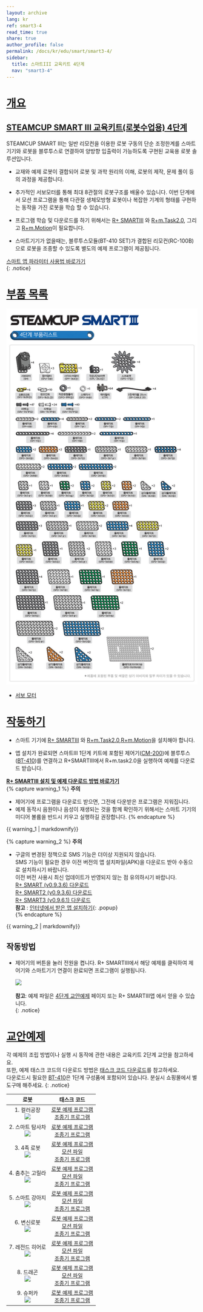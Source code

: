 ```yaml
---
layout: archive
lang: kr
ref: smart3-4
read_time: true
share: true
author_profile: false
permalink: /docs/kr/edu/smart/smart3-4/
sidebar:
  title: 스마트III 교육키트 4단계
  nav: "smart3-4"
---
```


# [개요](#개요)

## [STEAMCUP SMART III 교육키트(로봇수업용) 4단계](#steamcup-smart-iii-교육키트로봇수업용-4단계)

STEAMCUP SMART III는 일반 리모컨을 이용한 로봇 구동의 단순 조정한계를 스마트 기기와 로봇을 블루투스로 연결하여 양방향 입출력이 가능하도록 구현된 교육용 로봇 솔루션입니다.

- 교재와 예제 로봇이 결합되어 로봇 및 과학 원리의 이해, 로봇의 제작, 문제 풀이 등의 과정을 제공합니다.

- 추가적인 서보모터를 통해 최대 8관절의 로봇구조를 배울수 있습니다. 이번 단계에서 모션 프로그램을 통해 다관절 생체모방형 로봇이나 복잡한 기계의 형태를 구현하는 동작을 가진 로봇을 학습 할 수 있습니다.

- 프로그램 학습 및 다운로드를 하기 위해서는 [R+ SMARTIII] 와 [R+m.Task2.0], 그리고 [R+m.Motion]이 필요합니다.

- 스마트기기가 없을때는, 블루투스모듈(BT-410 SET)가 결합된 리모컨(RC-100B)으로 로봇을 조종할 수 있도록 별도의 예제 프로그램이 제공됩니다.


[스마트 앱 파라미터 사용법 바로가기]  
{: .notice}

# [부품 목록](#부품-목록)

![](/assets/images/edu/smart/smart3-4_e-manual.jpg)

- [서보 모터]

# [작동하기](#작동하기)

- 스마트 기기에 [R+ SMARTIII] 와 [R+m.Task2.0],[R+m.Motion]을 설치해야 합니다.

- 앱 설치가 완료되면 스마트III 1단계 키트에 포함된 제어기([CM-200])에 블루투스([BT-410])를 연결하고 R+SMARTIII에서 R+m.task2.0을 실행하여 예제를 다운로드 받습니다.

**[R+ SMARTIII 설치 및 예제 다운로드 방법 바로가기](/docs/kr/software/mobile_app/rplussmart/#r-smart-다운로드설치)**  
{% capture warning_1 %}
**주의**  
- 제어기에 프로그램을 다운로드 받으면, 그전에 다운받은 프로그램은 지워집니다.  
- 예제 동작시 음원이나 음성이 재생되는 것을 함께 확인하기 위해서는 스마트 기기의 미디어 볼륨을 반드시 키우고 실행하길 권장합니다.
{% endcapture %}
<div class ="notice--warning">{{ warning_1 | markdownify}}</div>

{% capture warning_2 %}
**주의**  
- 구글의 변경된 정책으로 SMS 기능은 더이상 지원되지 않습니다.  
SMS 기능이 필요한 경우 이전 버전의 앱 설치파일(APK)을 다운로드 받아 수동으로 설치하시기 바랍니다.  
이전 버전 사용시 최신 업데이트가 반영되지 않는 점 유의하시기 바랍니다.  
[R+ SMART (v0.9.3.6) 다운로드](http://www.robotis.com/service/download.php?no=1674)  
[R+ SMART2 (v0.9.3.6) 다운로드](http://www.robotis.com/service/download.php?no=1675)  
[R+ SMART3 (v0.9.6.1) 다운로드](http://www.robotis.com/service/download.php?no=1673)   
**참고** : [인터넷에서 받은 앱 설치하기](/docs/kr/popup/apk_install){: .popup}  
{% endcapture %}
<div class ="notice--warning">{{ warning_2 | markdownify}}</div>

## 작동방법

- 제어기의 버튼을 눌러 전원을 켭니다. R+ SMARTIII에서 해당 예제를 클릭하여 제어기와 스마트기기 연결이 완료되면 프로그램이 실행됩니다.

  ![](/assets/images/edu/smart/cm_200_7.jpg)

  **참고**: 예제 파일은 [4단계 교안예제] 페이지 또는 R+ SMARTIII앱 에서 얻을 수 있습니다.  
  {: .notice}

# [교안예제](#교안예제)

각 예제의 조립 방법이나 실행 시 동작에 관한 내용은 교육키트 2단계 교안을 참고하세요.  
또한, 예제 태스크 코드의 다운로드 방법은 [태스크 코드 다운로드]를 참고하세요.  
다운로드시 필요한 [BT-410]은 1단계 구성품에 포함되어 있습니다. 분실시 쇼핑몰에서 별도구매 해주세요.
{: .notice}


|                                        로봇                                         |                                                                                          태스크 코드                                                                                          |
|:-----------------------------------------------------------------------------------:|:---------------------------------------------------------------------------------------------------------------------------------------------------------------------------------------------:|
|     1. 컬러공장<br />![](/assets/images/edu/smart/200_smartiii_l4_1factory.png)     |                                          [로봇 예제 프로그램][01_smart3_L4_Factory_kr.tskx]<br />[조종기 프로그램][03_smart3_L4_Factory_RC_kr.tskx]                                           |
| 2. 스마트 탐사차<br />![](/assets/images/edu/smart/200_smartiii_l4_2tongs_car.png)  |                                   [로봇 예제 프로그램][01_smart3_L4_Smart_Explorer_kr.tskx]<br />[조종기 프로그램][03_smart3_L4_Smart_Explorer_RC_kr.tskx]                                    |
|     3. 4족 로봇<br />![](/assets/images/edu/smart/200_smartiii_l4_3fwrobot.png)     |        [로봇 예제 프로그램][01_smart3_L4_Quadruped_Robot_kr.tskx]<br />[모션 파일][smart3_L4_Quadruped_Robot_kr.mtnx]<br />[조종기 프로그램][03_smart3_L4_Quadruped_Robot_RC_kr.tskx]         |
| 4. 춤추는 고릴라<br />![](/assets/images/edu/smart/200_smartiii_l4_4dj_gorilla.png) |                [로봇 예제 프로그램][01_smart3_L4_DJ_Gorilla_kr.tskx]<br />[모션 파일][smart3_L4_DJ_Gorilla_kr.mtnx]<br />[조종기 프로그램][03_smart3_L4_DJ_Gorilla_RC_kr.tskx]                |
|   5. 스마트 강아지<br />![](/assets/images/edu/smart/200_smartiii_l4_5puppy.png)    |              [로봇 예제 프로그램][01_smart3_L4_Smart_Puppy_kr.tskx]<br />[모션 파일][smart3_L4_Smart_Puppy_kr.mtnx]<br />[조종기 프로그램][03_smart3_L4_Smart_Puppy_RC_kr.tskx]               |
|   6. 변신로봇<br />![](/assets/images/edu/smart/200_smartiii_l4_6transformer.png)   | [로봇 예제 프로그램][01_smart3_L4_Transformation_Robot_kr.tskx]<br />[모션 파일][smart3_L4_Transformation_Robot_kr.mtnx]<br />[조종기 프로그램][03_smart3_L4_Transformation_Robot_RC_kr.tskx] |
|    7. 레전드 히어로<br />![](/assets/images/edu/smart/200_smartiii_l4_7hero.png)    |                          [로봇 예제 프로그램][01_smart3_L4_Hero.tskx]<br />[모션 파일][smart3_L4_Hero_kr.mtnx]<br />[조종기 프로그램][03_smart3_L4_Hero_RC_kr.tskx]                           |
|      8. 드래곤<br />![](/assets/images/edu/smart/200_smartiii_l4_8dragon.png)       |                       [로봇 예제 프로그램][01_smart3_L4_Dragon_kr.tskx]<br />[모션 파일][smart3_L4_Dragon.mtnx]<br />[조종기 프로그램][03_smart3_L4_Dragon_RC_kr.tskx]                        |
|     9. 슈퍼카<br />![](/assets/images/edu/smart/200_smartiii_l4_9super_car.png)     |                                        [로봇 예제 프로그램][01_smart3_L4_Super_Car_kr.tskx]<br />[조종기 프로그램][03_smart3_L4_Super_Car_RC_kr.tskx]                                         |


[스마트 앱 파라미터 사용법 바로가기]: /docs/kr/software/rplus1/task/task_misc/#스마트앱-파라미터
[서보 모터]: /docs/kr/parts/motor/servo_motor/
[R+ SMARTIII 설치 및 예제 다운로드 방법 바로가기]: /docs/kr/software/mobile_app/rplussmart/#r-smart-다운로드설치
[4단계 교안예제]: #교안예제
[태스크 코드 다운로드]: /docs/kr/faq/download_task_code/
[CM-200]: /docs/kr/parts/controller/cm-200/
[BT-410]: /docs/kr/parts/communication/bt-410/
[R+m.Motion]: /docs/kr/software/rplus_mobile/mmotion/
[R+ SMARTIII]: /docs/kr/software/mobile_app/rplussmart/
[R+m.Task2.0]: /docs/kr/software/rplus_mobile/mtask20/
[01_smart3_L4_Factory_kr.tskx]: http://www.robotis.com/service/download.php?no=1110
[03_smart3_L4_Factory_RC_kr.tskx]: http://www.robotis.com/service/download.php?no=1119
[01_smart3_L4_Smart_Explorer_kr.tskx]: http://www.robotis.com/service/download.php?no=1113
[03_smart3_L4_Smart_Explorer_RC_kr.tskx]: http://www.robotis.com/service/download.php?no=1122
[01_smart3_L4_Quadruped_Robot_kr.tskx]: http://www.robotis.com/service/download.php?no=1112
[smart3_L4_Quadruped_Robot_kr.mtnx]: http://www.robotis.com/service/download.php?no=1129
[03_smart3_L4_Quadruped_Robot_RC_kr.tskx]: http://www.robotis.com/service/download.php?no=1121
[01_smart3_L4_DJ_Gorilla_kr.tskx]: http://www.robotis.com/service/download.php?no=1108
[smart3_L4_DJ_Gorilla_kr.mtnx]: http://www.robotis.com/service/download.php?no=1126
[03_smart3_L4_DJ_Gorilla_RC_kr.tskx]: http://www.robotis.com/service/download.php?no=1117
[01_smart3_L4_Smart_Puppy_kr.tskx]: http://www.robotis.com/service/download.php?no=1114
[smart3_L4_Smart_Puppy_kr.mtnx]: http://www.robotis.com/service/download.php?no=1130
[03_smart3_L4_Smart_Puppy_RC_kr.tskx]: http://www.robotis.com/service/download.php?no=1123
[01_smart3_L4_Transformation_Robot_kr.tskx]: http://www.robotis.com/service/download.php?no=1116
[smart3_L4_Transformation_Robot_kr.mtnx]: http://www.robotis.com/service/download.php?no=1131
[03_smart3_L4_Transformation_Robot_RC_kr.tskx]: http://www.robotis.com/service/download.php?no=1125
[01_smart3_L4_Hero.tskx]: http://www.robotis.com/service/download.php?no=1111
[smart3_L4_Hero_kr.mtnx]: http://www.robotis.com/service/download.php?no=1128
[03_smart3_L4_Hero_RC_kr.tskx]: http://www.robotis.com/service/download.php?no=1120
[01_smart3_L4_Dragon_kr.tskx]: http://www.robotis.com/service/download.php?no=1109
[smart3_L4_Dragon.mtnx]: http://www.robotis.com/service/download.php?no=1127
[03_smart3_L4_Dragon_RC_kr.tskx]: http://www.robotis.com/service/download.php?no=1118
[01_smart3_L4_Super_Car_kr.tskx]: http://www.robotis.com/service/download.php?no=1115
[03_smart3_L4_Super_Car_RC_kr.tskx]: http://www.robotis.com/service/download.php?no=1124
